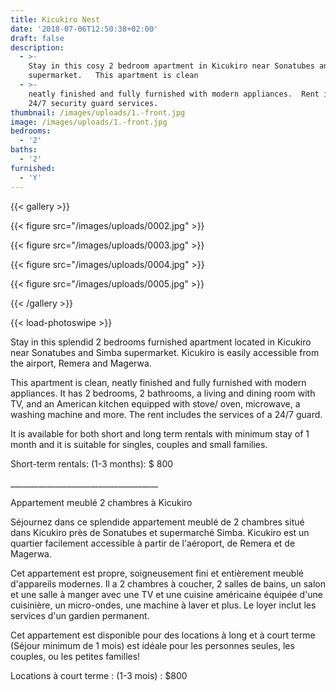 ```yaml
---
title: Kicukiro Nest
date: '2018-07-06T12:50:38+02:00'
draft: false
description:
  - >-
    Stay in this cosy 2 bedroom apartment in Kicukiro near Sonatubes and Simba
    supermarket.  ​ This apartment is clean
  - >-
    neatly finished and fully furnished with modern appliances.  Rent includes
    24/7 security guard services.
thumbnail: /images/uploads/1.-front.jpg
image: /images/uploads/1.-front.jpg
bedrooms:
  - '2'
baths:
  - '2'
furnished:
  - 'Y'
---
```

{{< gallery >}}

  {{< figure src="/images/uploads/0002.jpg" >}}

  {{< figure src="/images/uploads/0003.jpg" >}}

  {{< figure src="/images/uploads/0004.jpg" >}}

  {{< figure src="/images/uploads/0005.jpg" >}}

{{< /gallery >}}

{{< load-photoswipe >}}

Stay in this splendid 2 bedrooms furnished apartment located in Kicukiro near Sonatubes and Simba supermarket. Kicukiro is easily accessible from the airport, Remera and Magerwa. 

 This apartment is clean, neatly finished and fully furnished with modern appliances. It has 2 bedrooms, 2 bathrooms, a living and dining room with TV, and an American kitchen equipped with stove/ oven, microwave, a washing machine and more. The rent includes the services of a 24/7 guard.

It is available for both short and long term rentals with minimum stay of 1 month and it is suitable for singles, couples and small families.                                                                                                                        

Short-term rentals: (1-3 months): $ 800                              

 \_\_\_\_\_\_\_\_\_\_\_\_\_\_\_\_\_\_\_\_\_\_\_\_\_\_\_\_\_\_\_\_\_\_\_\__

Appartement meublé 2 chambres à Kicukiro

Séjournez dans ce splendide appartement meublé de 2 chambres situé dans Kicukiro près de Sonatubes et supermarché Simba. Kicukiro est un quartier facilement accessible à partir de l'aéroport, de Remera et de Magerwa. 

Cet appartement est propre, soigneusement fini et entièrement meublé d'appareils modernes. Il a 2 chambres à coucher, 2 salles de bains, un salon et une salle à manger avec une TV et une cuisine américaine équipée d'une cuisinière, un micro-ondes, une machine à laver et plus. Le loyer inclut les services d'un gardien permanent.

Cet appartement est disponible pour des locations à long et à court terme (Séjour minimum de 1 mois) est idéale pour les personnes seules, les couples, ou les petites familles!

 Locations à court terme : (1-3 mois) : $800
